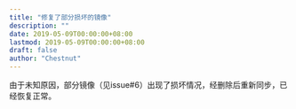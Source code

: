 ```yaml
---
title: "修复了部分损坏的镜像"
description: ""
date: 2019-05-09T00:00:00+08:00
lastmod: 2019-05-09T00:00:00+08:00
draft: false
author: "Chestnut"
---
```


由于未知原因，部分镜像（见issue#6）出现了损坏情况，经删除后重新同步，已经恢复正常。
